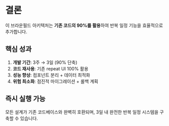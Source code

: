 # 결론

이 브라운필드 아키텍처는 **기존 코드의 90%를 활용**하여 반복 일정 기능을 효율적으로 추가합니다. 

## 핵심 성과
1. **개발 기간**: 3주 → 3일 (90% 단축)
2. **코드 재사용**: 기존 repeat UI 100% 활용
3. **성능 향상**: 컴포넌트 분리 + 데이터 최적화
4. **위험 최소화**: 점진적 마이그레이션 + 롤백 계획

## 즉시 실행 가능
모든 설계가 기존 코드베이스와 완벽히 호환되며, 3일 내 완전한 반복 일정 시스템을 구축할 수 있습니다.